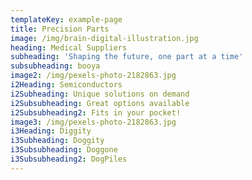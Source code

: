 ```yaml
---
templateKey: example-page
title: Precision Parts
image: /img/brain-digital-illustration.jpg
heading: Medical Suppliers
subheading: 'Shaping the future, one part at a time'
subsubheading: booya
image2: /img/pexels-photo-2182863.jpg
i2Heading: Semiconductors
i2Subheading: Unique solutions on demand
i2Subsubheading: Great options available
i2Subsubheading2: Fits in your pocket!
image3: /img/pexels-photo-2182863.jpg
i3Heading: Diggity
i3Subheading: Doggity
i3Subsubheading: Doggone
i3Subsubheading2: DogPiles
---
```



